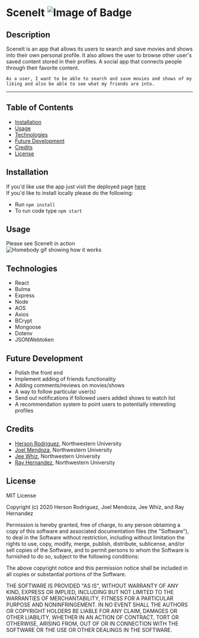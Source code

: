 
# SceneIt ![Image of Badge](https://img.shields.io/badge/SceneIt-v1.0.0-red)

## Description

SceneIt is an app that allows its users to search and save movies and shows into their own personal profile. It also allows the user to browse other user's saved content stored in their profiles.
A social app that connects people through their favorite content.

```
As a user, I want to be able to search and save movies and shows of my liking and also be able to see what my friends are into.

```
***

## Table of Contents

* [Installation](#installation)
* [Usage](#usage)
* [Technologies](#technologies)
* [Future Development](#future%20development)
* [Credits](#credits)
* [License](#license)


## Installation

If you'd like use the app just visit the deployed page [here](https://nameless-earth-07765.herokuapp.com/)  
If you'd like to install locally please do the following:
* Run `npm install`
* To run code type `npm start`

## Usage

Please see SceneIt in action  
![Homebody gif showing how it works](./public/assets/images/HomeBody.gif)

## Technologies

- React 
- Bulma
- Express
- Node
- AOS
- Axios
- BCrypt
- Mongoose
- Dotenv
- JSONWebtoken


## Future Development

* Polish the front end
* Implement adding of friends functionality
* Adding comments/reviews on movies/shows
* A way to follow particular user(s)
* Send out notifications if followed users added shows to watch list
* A recommendation system to point users to potentially interesting profiles


## Credits

* [Herson Rodriguez](https://github.com/rodriguezh21), Northwestern University
* [Joel Mendoza](https://github.com/jmendoza0743), Northwestern University
* [Jee Whiz](https://github.com/jeewhiz113), Northwestern University
* [Ray Hernandez](https://github.com/rjhern37), Northwestern University

## License
MIT License

Copyright (c) 2020 Herson Rodriguez, Joel Mendoza, Jee Whiz, and Ray Hernandez

Permission is hereby granted, free of charge, to any person obtaining a copy of this software and associated documentation files (the "Software"), to deal in the Software without restriction, including without limitation the rights to use, copy, modify, merge, publish, distribute, sublicense, and/or sell copies of the Software, and to permit persons to whom the Software is furnished to do so, subject to the following conditions:

The above copyright notice and this permission notice shall be included in all copies or substantial portions of the Software.

THE SOFTWARE IS PROVIDED "AS IS", WITHOUT WARRANTY OF ANY KIND, EXPRESS OR IMPLIED, INCLUDING BUT NOT LIMITED TO THE WARRANTIES OF MERCHANTABILITY, FITNESS FOR A PARTICULAR PURPOSE AND NONINFRINGEMENT. IN NO EVENT SHALL THE AUTHORS OR COPYRIGHT HOLDERS BE LIABLE FOR ANY CLAIM, DAMAGES OR OTHER LIABILITY, WHETHER IN AN ACTION OF CONTRACT, TORT OR OTHERWISE, ARISING FROM, OUT OF OR IN CONNECTION WITH THE SOFTWARE OR THE USE OR OTHER DEALINGS IN THE SOFTWARE.

